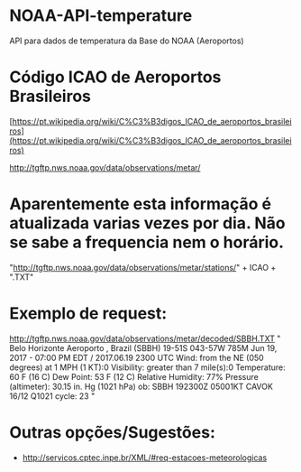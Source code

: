 # NOAA-API-temperature
API para dados de temperatura da Base do NOAA (Aeroportos)



# Código ICAO de Aeroportos Brasileiros
[https://pt.wikipedia.org/wiki/C%C3%B3digos_ICAO_de_aeroportos_brasileiros](https://pt.wikipedia.org/wiki/C%C3%B3digos_ICAO_de_aeroportos_brasileiros)

http://tgftp.nws.noaa.gov/data/observations/metar/


# Aparentemente esta informação é atualizada varias vezes por dia. Não se sabe a frequencia nem o horário. 

"http://tgftp.nws.noaa.gov/data/observations/metar/stations/" + ICAO + ".TXT"

# Exemplo de request:
http://tgftp.nws.noaa.gov/data/observations/metar/decoded/SBBH.TXT
"
Belo Horizonte Aeroporto , Brazil (SBBH) 19-51S 043-57W 785M
Jun 19, 2017 - 07:00 PM EDT / 2017.06.19 2300 UTC
Wind: from the NE (050 degrees) at 1 MPH (1 KT):0
Visibility: greater than 7 mile(s):0
Temperature: 60 F (16 C)
Dew Point: 53 F (12 C)
Relative Humidity: 77%
Pressure (altimeter): 30.15 in. Hg (1021 hPa)
ob: SBBH 192300Z 05001KT CAVOK 16/12 Q1021
cycle: 23
"



# Outras opções/Sugestões:
- http://servicos.cptec.inpe.br/XML/#req-estacoes-meteorologicas
